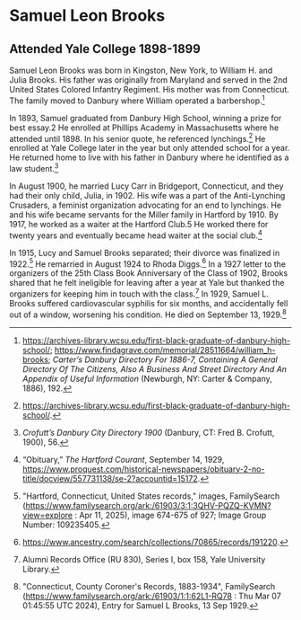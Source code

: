 # Samuel Leon Brooks
## Attended Yale College 1898-1899

Samuel Leon Brooks was born in Kingston, New York, to William H. and Julia Brooks. His father was originally from Maryland and served in the 2nd United States Colored Infantry Regiment. His mother was from Connecticut. The family moved to Danbury where William operated a barbershop.[^1]  

In 1893, Samuel graduated from Danbury High School, winning a prize for best essay.2 He enrolled at Phillips Academy in Massachusetts where he attended until 1898. In his senior quote, he referenced lynchings.[^3] He enrolled at Yale College later in the year but only attended school for a year. He returned home to live with his father in Danbury where he identified as a law student.[^4] 

In August 1900, he married Lucy Carr in Bridgeport, Connecticut, and they had their only child, Julia, in 1902. His wife was a part of the Anti-Lynching Crusaders, a feminist organization advocating for an end to lynchings. He and his wife became servants for the Miller family in Hartford by 1910. By 1917, he worked as a waiter at the Hartford Club.5 He worked there for twenty years and eventually became head waiter at the social club.[^6] 

In 1915, Lucy and Samuel Brooks separated; their divorce was finalized in 1922.[^7] He remarried in August 1924 to Rhoda Diggs.[^8] In a 1927 letter to the organizers of the 25th Class Book Anniversary of the Class of 1902, Brooks shared that he felt ineligible for leaving after a year at Yale but thanked the organizers for keeping him in touch with the class.[^9] In 1929, Samuel L. Brooks suffered cardiovascular syphilis for six months, and accidentally fell out of a window, worsening his condition. He died on September 13, 1929.[^10] 

[^1]:  https://archives-library.wcsu.edu/first-black-graduate-of-danbury-high-school/; https://www.findagrave.com/memorial/28511664/william_h-brooks; *Carter’s Danbury Directory For 1886-7, Containing A General Directory Of The Citizens, Also A Business And Street Directory And An Appendix of Useful Information* (Newburgh, NY: Carter & Company, 1886), 192. 
[^2]:  “Fairfield County News,” *The Newtown Bee*, June 30, 1893, https://newscomwc.newspapers.com/image/667875129/?match=1&terms=%22Samuel%20L.%20Brooks%22&pqsid=GRVdw7119VDtyvnU6vaHeQ%3A3041182%3A1953100462. 
[^3]:  https://archives-library.wcsu.edu/first-black-graduate-of-danbury-high-school/. 
[^4]:  *Crofutt’s Danbury City Directory 1900* (Danbury, CT: Fred B. Crofutt, 1900), 56. 
[^5]:  United States, Census, 1910", FamilySearch (https://www.familysearch.org/ark:/61903/1:1:MK2S-M5B : Sun Mar 10 20:08:00 UTC 2024), Entry for George R Miller and Ella F Miller, 1910; "United States, World War I Draft Registration Cards, 1917-1918", FamilySearch (https://www.familysearch.org/ark:/61903/1:1:7BC4-5G3Z : Sat Nov 23 04:39:54 UTC 2024), Entry for Samuel L. Brooks, from 1917 to 1918.
[^6]:  “Obituary,” *The Hartford Courant*, September 14, 1929, https://www.proquest.com/historical-newspapers/obituary-2-no-title/docview/557731138/se-2?accountid=15172. 
[^7]:  "Hartford, Connecticut, United States records," images, FamilySearch (https://www.familysearch.org/ark:/61903/3:1:3QHV-PQZQ-KVMN?view=explore : Apr 11, 2025), image 674-675 of 927; Image Group Number: 109235405. 
[^8]:  https://www.ancestry.com/search/collections/70865/records/191220. 
[^9]:  Alumni Records Office (RU 830), Series I, box 158, Yale University Library. 
[^10]:  "Connecticut, County Coroner's Records, 1883-1934", FamilySearch (https://www.familysearch.org/ark:/61903/1:1:62L1-RQ78 : Thu Mar 07 01:45:55 UTC 2024), Entry for Samuel L Brooks, 13 Sep 1929. 
